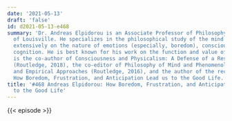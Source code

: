 ```yaml
---
date: '2021-05-13'
draft: 'false'
id: d2021-05-13-e468
summary: 'Dr. Andreas Elpidorou is an Associate Professor of Philosophy at the University
  of Louisville. He specializes in the philosophical study of the mind and has published
  extensively on the nature of emotions (especially, boredom), consciousness, and
  cognition. He is best known for his work on the function and value of boredom. He
  is the co-author of Consciousness and Physicalism: A Defense of a Research Program
  (Routledge, 2018), the co-editor of Philosophy of Mind and Phenomenology: Conceptual
  and Empirical Approaches (Routledge, 2016), and the author of the recent book, Propelled:
  How Boredom, Frustration, and Anticipation Lead us to the Good Life.'
title: '#468 Andreas Elpidorou: How Boredom, Frustration, and Anticipation Lead us
  to the Good Life'
---
```

{{< episode >}}
